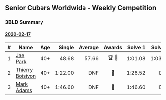 ## Senior Cubers Worldwide - Weekly Competition
### 3BLD Summary

#### [2020-02-17](2020-02-17.md)
| # | Name | Age | Single | Average | Awards | Solve 1 | Solve 2 | Solve 3 | Video |
| :--: | -- | :--: | --: | --: | :--: | --: | --: | --: | :-- |
| 1 | [Jae Park](../persons/Jae_Park.md) | 40+ | 48.68 | 57.66 | 🏆 🥇 | 1:01.08 | 1:03.21 | 48.68 | [Link](https://www.facebook.com/events/173728187264773/permalink/173945660576359/) |
| 2 | [Thierry Boisivon](../persons/Thierry_Boisivon.md) | 40+ | 1:22.00 | DNF | 🥈 | 1:26.52 | DNF | 1:22.00 | [Link](https://www.facebook.com/events/173728187264773/permalink/178355273468731/) |
| 3 | [Mark Adams](../persons/Mark_Adams.md) | 40+ | 1:46.60 | DNF | 🥉 | 1:46.60 | DNF | DNF | [Link](https://www.facebook.com/events/173728187264773/permalink/176409236996668/) |

